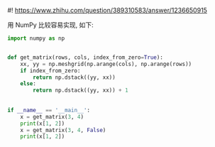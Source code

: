 #! https://www.zhihu.com/question/389310583/answer/1236650915

[comment]: <> (Answer URL: https://www.zhihu.com/question/389310583/answer/1236650915)
[comment]: <> (Question Title: Python怎么用numpy生成这样一个特殊矩阵？)
[comment]: <> (Author Name: 采石工)
[comment]: <> (Create Time: 2020-05-21 13:44:26)

用 NumPy 比较容易实现, 如下:

```python
import numpy as np


def get_matrix(rows, cols, index_from_zero=True):
    xx, yy = np.meshgrid(np.arange(cols), np.arange(rows))
    if index_from_zero:
        return np.dstack((yy, xx))
    else:
        return np.dstack((yy, xx)) + 1
    
    
if __name__ == '__main__':
    x = get_matrix(3, 4)
    print(x[1, 2])
    x = get_matrix(3, 4, False)
    print(x[1, 2])
```
